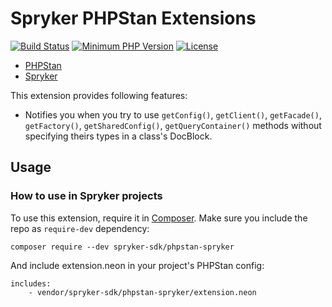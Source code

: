 # Spryker PHPStan Extensions
[![Build Status](https://github.com/spryker-sdk/phpstan-spryker/workflows/CI/badge.svg?branch=master)](https://github.com/spryker-sdk/phpstan-spryker/actions?query=workflow%3ACI+branch%3Amaster)
[![Minimum PHP Version](http://img.shields.io/badge/php-%3E%3D%207.2-8892BF.svg)](https://php.net/)
[![License](https://poser.pugx.org/spryker/code-sniffer/license.svg)](https://packagist.org/packages/spryker-sdk/phpstan-spryker)

* [PHPStan](https://github.com/phpstan/phpstan)
* [Spryker](https://spryker.com/)

This extension provides following features:

* Notifies you when you try to use `getConfig()`, `getClient()`, `getFacade()`, `getFactory()`, `getSharedConfig()`, `getQueryContainer()` methods without specifying theirs types in a class's DocBlock.


## Usage

### How to use in Spryker projects
To use this extension, require it in [Composer](https://getcomposer.org/). Make sure you include the repo as `require-dev` dependency:
```
composer require --dev spryker-sdk/phpstan-spryker
```

And include extension.neon in your project's PHPStan config:

```
includes:
	- vendor/spryker-sdk/phpstan-spryker/extension.neon
```
